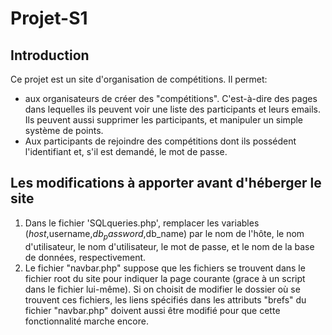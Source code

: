 # Projet-S1

## Introduction

Ce projet est un site d'organisation de compétitions. Il permet:
- aux organisateurs de créer des "compétitions". C'est-à-dire des pages dans lequelles ils peuvent voir une liste des participants et leurs emails. Ils peuvent aussi supprimer les participants, et manipuler un simple système de points.
- Aux participants de rejoindre des compétitions dont ils possédent l'identifiant et, s'il est demandé, le mot de passe.

## Les modifications à apporter avant d'héberger le site

1. Dans le fichier 'SQLqueries.php', remplacer les variables ($host,$username,$db_password,$db_name) par le nom de l'hôte, le nom d'utilisateur, le nom d'utilisateur, le mot de passe, et le nom de la base de données, respectivement.
2. Le fichier "navbar.php" suppose que les fichiers se trouvent dans le fichier root du site pour indiquer la page courante (grace à un script dans le fichier lui-même). Si on choisit de modifier le dossier où se trouvent ces fichiers, les liens spécifiés dans les attributs "brefs" du fichier "navbar.php" doivent aussi être modifié pour que cette fonctionnalité marche encore.
